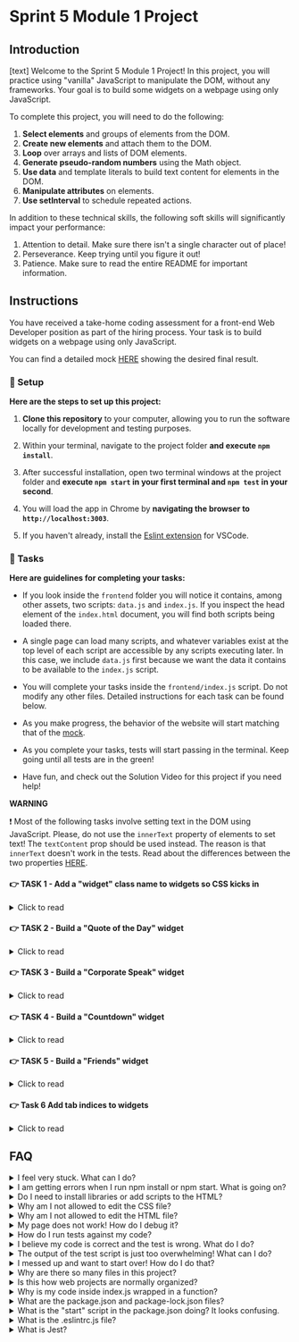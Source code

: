 # Sprint 5 Module 1 Project

## Introduction
[text]
Welcome to the Sprint 5 Module 1 Project! In this project, you will practice using "vanilla" JavaScript to manipulate the DOM, without any frameworks. Your goal is to build some widgets on a webpage using only JavaScript.

To complete this project, you will need to do the following:

1. **Select elements** and groups of elements from the DOM.
1. **Create new elements** and attach them to the DOM.
1. **Loop** over arrays and lists of DOM elements.
1. **Generate pseudo-random numbers** using the Math object.
1. **Use data** and template literals to build text content for elements in the DOM.
1. **Manipulate attributes** on elements.
1. **Use setInterval** to schedule repeated actions.

In addition to these technical skills, the following soft skills will significantly impact your performance:

1. Attention to detail. Make sure there isn't a single character out of place!
1. Perseverance. Keep trying until you figure it out!
1. Patience. Make sure to read the entire README for important information.

## Instructions

You have received a take-home coding assessment for a front-end Web Developer position as part of the hiring process. Your task is to build widgets on a webpage using only JavaScript.

You can find a detailed mock [HERE](https://bloominstituteoftechnology.github.io/W_U2_S5M1_module_project/) showing the desired final result.

### 💾 Setup

**Here are the steps to set up this project:**

1. **Clone this repository** to your computer, allowing you to run the software locally for development and testing purposes.

1. Within your terminal, navigate to the project folder **and execute `npm install`**.

1. After successful installation, open two terminal windows at the project folder and **execute `npm start` in your first terminal and `npm test` in your second**.

1. You will load the app in Chrome by **navigating the browser to `http://localhost:3003`**.

1. If you haven't already, install the [Eslint extension](https://marketplace.visualstudio.com/items?itemName=dbaeumer.vscode-eslint) for VSCode.

### 🥷 Tasks

**Here are guidelines for completing your tasks:**

- If you look inside the `frontend` folder you will notice it contains, among other assets, two scripts: `data.js` and `index.js`. If you inspect the head element of the `index.html` document, you will find both scripts being loaded there.

- A single page can load many scripts, and whatever variables exist at the top level of each script are accessible by any scripts executing later. In this case, we include `data.js` first because we want the data it contains to be available to the `index.js` script.

- You will complete your tasks inside the `frontend/index.js` script. Do not modify any other files. Detailed instructions for each task can be found below.

- As you make progress, the behavior of the website will start matching that of the [mock](https://bloominstituteoftechnology.github.io/W_U2_S5M1_module_project/).

- As you complete your tasks, tests will start passing in the terminal. Keep going until all tests are in the green!

- Have fun, and check out the Solution Video for this project if you need help!

**WARNING**

❗ Most of the following tasks involve setting text in the DOM using JavaScript. Please, do not use the `innerText` property of elements to set text! The `textContent` prop should be used instead. The reason is that `innerText` doesn't work in the tests. Read about the differences between the two properties [HERE](https://stackoverflow.com/a/35213639).

#### 👉 TASK 1 - Add a "widget" class name to widgets so CSS kicks in

<details>
  <summary>Click to read</summary>

  ---

Inside the section element of the `index.html` file, you will find four divs. Add a class name of "widget" to all of them. Remember, you're only allowed to change the `index.js` file.

You will know your code is working correctly because some CSS will kick in for the widgets, and you will also see a passing test inside the terminal executing your tests. The end result in the DOM should look like the following:

```html
<section>
  <div class="quoteoftheday widget">
    <h3>Quote of the Day</h3>
  </div>
  <div class="corporatespeak widget">
    <h3>Corporate Speak</h3>
  </div>
  <div class="countdown widget">
    <h3>Countdown</h3>
  </div>
  <div class="friends widget">
    <h3>Friends</h3>
  </div>
</section>
```

  ---

</details>

#### 👉 TASK 2 - Build a "Quote of the Day" widget

<details>
  <summary>Click to read</summary>

  ---

Start by console logging the variable `quotes` inside of `index.js`. You should see an array of quote objects printing to the console. Even though this variable is not declared anywhere inside the file, it is _defined_ because the `data.js` script loaded it into the global space shared by all scripts.

(You can also evaluate top-level variables by entering them into the console and hitting Enter.)

Now that we have determined we can access the array of quotes, you will use `Math.random` to generate a random index **between 0 and 9** (you can Google or ask ChatGPT how). You will use this random index to grab one of the quotes in the quotes array.

Use the random quote you selected to add to the quoteoftheday div the following piece of DOM:

```html
<!-- the actual text will change at every reload, depending on the quote -->
<div class="quoteoftheday widget">
  <h3>Quote of the Day</h3>
  <div>Optimism is an occupational hazard of programming: feedback is the treatment.</div>
  <div>Kent Beck in 2003</div>
</div>
```

Some quotes have a `null` date because it is unknown. In such cases, the div containing the author should be in the following format:

```html
<!-- the name will change depending on the quote -->
<div>John Romero in an unknown date</div>
```

  ---

</details>

#### 👉 TASK 3 - Build a "Corporate Speak" widget

<details>
  <summary>Click to read</summary>

  ---

Using random values from the arrays `adverbs`, `nouns`, and `verbs` contained in `data.js`, add to the DOM inside the corportatespeak div in the following format:

```html
<div class="corporatespeak widget">
  <h3>Corporate Speak</h3>
  <p>
    We need to <!-- random verb --> our <!-- random noun --> <!-- random adverb -->
    in order to <!-- random verb --> our <!-- random noun --> <!-- random adverb -->.
  </p>
</div>
```

The text should change at each page load/refresh.

  ---

</details>

#### 👉 TASK 4 - Build a "Countdown" widget

<details>
  <summary>Click to read</summary>

  ---
This widget will contain text that will countdown to liftoff. Each second, the widget's text will change to show the following:

- The widget will display "T-minus 5..." on page load.
- 1000 milliseconds later, it should display  "T-minus 4..."
- 1000 milliseconds later, it should display  "T-minus 3..."
- 1000 milliseconds later, it should display  "T-minus 2..."
- 1000 milliseconds later, it should display  "T-minus 1..."
- 1000 milliseconds later, it should display  "Liftoff! 🚀"

You will need `setInterval` and optionally `clearInterval` (research this!). The countdown div in the DOM after 3000 milliseconds should look like so:

```html
<div class="countdown widget">
  <h3>Countdown</h3>
  <p>T-minus 2...</p>
</div>
```

  ---

</details>

#### 👉 TASK 5 - Build a "Friends" widget

<details>
  <summary>Click to read</summary>

  ---
This widget will show a random person from the people array along with some data related to the person.
Start by selecting a random person from the people array in data.js using Math.random.
Each person has, among other attributes, a friends array containing the IDs of some buddies, who also happen to be persons inside the people array.
Use the random person to construct the inside of the friends div in the following format:
Copy
<div class="friends widget">
  <h3>Friends</h3>
  <p>Michael Chen was born in 1995 and is friends with Carlos Garcia, Mohammed Ali and Jason Wong.</p>
</div>
Note how the string is formatted, taking careful note of punctuation and proper placement of the "and" before the last friend.
The friends mentioned in the p tag come from the friends property of the randomly selected person.
In the example above, Carlos Garcia, Mohammed Ali, and Jason Wong are the people who correspond to the IDs inside Michael Chen's friends array.
If the person is unlucky enough not to have any friends inside their friends property, the paragraph renders to the DOM like so:
Copy
<p>Luis Gonzalez was born in 1990 and has no friends.</p>
```

  ---

</details>

#### 👉 Task 6 Add tab indices to widgets

<details>
  <summary>Click to read</summary>

  ---

We need to be able to tab between widgets using the Tab key, which helps make the site more accessible.

To do this, select the first widget from the DOM and add a `tabindex` attribute of "1".

The second one should have a `tabindex` of "2" and so on. Here is what the Countdown widget would look like as an example:

```html
<div class="countdown widget" tabindex="3">
  <h3>Countdown</h3>
  <p>Liftoff! 🚀</p>
</div>
```

  ---

</details>

## FAQ

<details>
  <summary>I feel very stuck. What can I do?</summary>

Check out the Solution Video for this project in your learning platform. In it, an industry expert will walk you through their thinking in detail while they solve the tasks. We highly recommend the Solution even if you are not stuck. You will learn lots of tricks.

</details>

<details>
  <summary>I am getting errors when I run npm install or npm start. What is going on?</summary>

This project requires Node to be correctly installed on your computer to work. Your learning materials should have covered the installation of Node. Sometimes Node can be installed but misconfigured. You can try executing `npm run fixit` (check `package.json` to see what this does), but if Node errors are recurrent, it indicates something is wrong with your machine or configuration, and you should request assistance from a learner assistant.

</details>

<details>
  <summary>Do I need to install libraries or add scripts to the HTML?</summary>

No. Everything you need should be installed already.

</details>

<details>
  <summary>Why am I not allowed to edit the CSS file?</summary>

The CSS is the domain of a different team, and in this particular project we're not supposed to touch it. Do not use inline styles to get around this limitation.

</details>

<details>
  <summary>Why am I not allowed to edit the HTML file?</summary>

This part of the product is a Single Page Application, so the HTML is mostly empty, and the page is automatically generated using JavaScript and raw data. We would not want to manually edit HTML files in a website that changed all the time! It would be untenable.

</details>

<details>
  <summary>My page does not work! How do I debug it?</summary>

Save your changes, and reload the site in Chrome. If your code has a syntax problem, the app will print error messages in the console. Focus on the first message. Place console logs right before the crash site (errors usually inform of the line number where the problem originates) and see if your variables contain the data you think they do.

Suppose there are no errors, but the page is not doing what it should. In that case, the debugging technique is similar: put console logs to ensure that the code you are working on is executing and check that all variables in the area hold the correct data.

</details>

<details>
  <summary>How do I run tests against my code?</summary>

Execute `npm test` in your terminal. If a particular test is giving you grief, don't jump straight to the code to try and fix it. Go to Chrome first, and make sure you can replicate the problem there. A problem we can reliably replicate is a problem mostly fixed.

</details>

<details>
  <summary>I believe my code is correct and the test is wrong. What do I do?</summary>

On occasion the test runner will get stuck. Use CTRL-C to kill the tests, and then `npm test` to launch them again. Try to reproduce the problem the test is complaining about by interacting with the site in Chrome, and do not code "to make the test happy". Code so that **your app does exactly what the mock does**. The tests are there for confirmation. Although it's possible that a particular test be flawed, statistically it's more likely that the bug is in your own code. If the problem persists, please request assistance from Staff.

</details>

<details>
  <summary>The output of the test script is just too overwhelming! What can I do?</summary>

If you need to disable all tests except the one you are focusing on, edit the `mvp.test.js` file and, as an example, change `test('👉 focus on this', () => { etc })` to be `test.only('👉 focus on this', () => { etc })`. (Note the "only".)

</details>

<details>
  <summary>I messed up and want to start over! How do I do that?</summary>

**Do NOT delete your repository from GitHub!** Instead, commit _frequently_ as you work. Make a commit whenever you achieve _anything_ and the app isn't crashing in Chrome. This in practice creates restore points you can use should you wreak havoc with your app. If you find yourself in a mess, use `git reset --hard` to simply discard all changes to your code since your last commit. If you are dead-set on restarting the challenge from scratch, you can do this with Git as well, but it is advised that you request assistance from a learner assistant.

</details>

<details>
  <summary>Why are there so many files in this project?</summary>

Although a small, "old-fashioned" website might be made of just HTML, CSS and JS files, these days we mostly manage projects with Node and its package manager, NPM. Node apps typically have a `package.json` file and several other configuration files placed at the root of the project. This project also includes automated tests and a web server, which adds a little bit of extra complexity and files.

</details>

<details>
  <summary>Is this how web projects are normally organized?</summary>

Web projects can be organized in many ways and there aren't many standards. Some developers like the freedom, while others prefer to use opinionated frameworks, which can do a lot of magic but require folders and files be structured and named just so.

</details>

<details>
  <summary>Why is my code inside index.js wrapped in a function?</summary>

This way we can easily import your code as a single function in the `mvp.test.js` test suite. The export syntax is at the bottom of `index.js`.

</details>

<details>
  <summary>What are the package.json and package-lock.json files?</summary>

The `package.json` file contains meta-information about the project like its version number, scripts that the developer can execute, and a list of the dependencies that are downloaded when you execute `npm install`. There can be some wiggle room to allow newer versions of the dependencies to be installed, so the `package-lock.json` file, when present, makes sure the exact same versions of everything are used every time the project is installed from scratch.

</details>

<details>
  <summary>What is the "start" script in the package.json doing? It looks confusing.</summary>

Give ChatGPT the following input for a detailed breakdown:

```txt
Hello, I'm looking at a JavaScript project on GitHub, and inside the package.json file I am seeing the following "script":

"start": "fkill :3003 -f -s && node ./backend/server.js"

Can you explain in detail, but with simple terms, to an audience of inexperienced web developers, what the "start" script is doing?
```

</details>

<details>
  <summary>What is the .eslintrc.js file?</summary>

This file works in combination with the Eslint extension for VSCode to highlight syntax errors and problems in your code. By editing this file you can customize your linting rules.

</details>

<details>
  <summary>What is Jest?</summary>

Jest is a framework that allows you to write tests and execute them, to alert you very quickly of problems with the code. Jest can do in seconds what an entire Quality Assurance team would take hours or even days. In the context of the Sprint Challenge, Jest is used to check your code against specification and give you a grade (% of tests passing).

</details>
